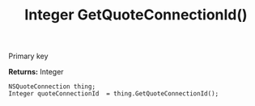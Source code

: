 ﻿---
uid: crmscript_ref_NSQuoteConnection_GetQuoteConnectionId
title: Integer GetQuoteConnectionId()
intellisense: NSQuoteConnection.GetQuoteConnectionId
keywords: NSQuoteConnection, GetQuoteConnectionId
so.topic: reference
---

Primary key

**Returns:** Integer


```crmscript
NSQuoteConnection thing;
Integer quoteConnectionId  = thing.GetQuoteConnectionId();
```


